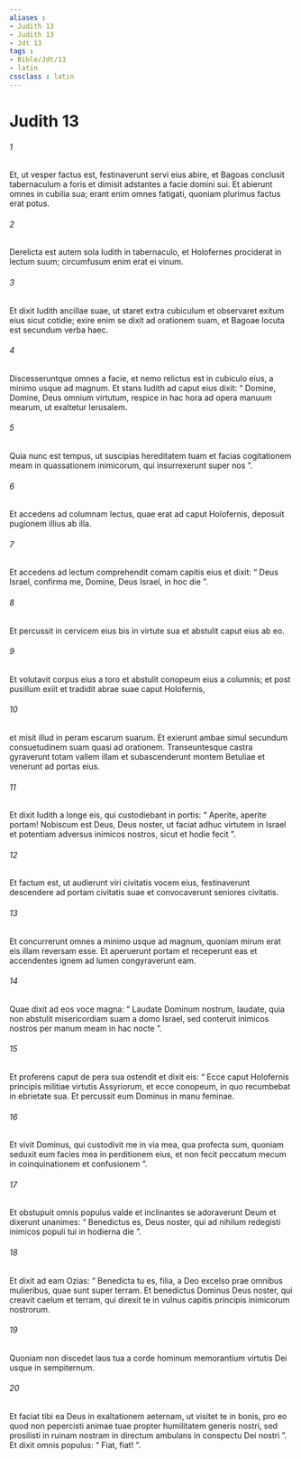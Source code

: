 ```yaml
---
aliases : 
- Judith 13
- Judith 13
- Jdt 13
tags : 
- Bible/Jdt/13
- latin
cssclass : latin
---
```


# Judith 13

###### 1
Et, ut vesper factus est, festinaverunt servi eius abire, et Bagoas conclusit tabernaculum a foris et dimisit adstantes a facie domini sui. Et abierunt omnes in cubilia sua; erant enim omnes fatigati, quoniam plurimus factus erat potus. 
###### 2
Derelicta est autem sola Iudith in tabernaculo, et Holofernes prociderat in lectum suum; circumfusum enim erat ei vinum. 
###### 3
Et dixit Iudith ancillae suae, ut staret extra cubiculum et observaret exitum eius sicut cotidie; exire enim se dixit ad orationem suam, et Bagoae locuta est secundum verba haec.
###### 4
Discesseruntque omnes a facie, et nemo relictus est in cubiculo eius, a minimo usque ad magnum. Et stans Iudith ad caput eius dixit: “ Domine, Domine, Deus omnium virtutum, respice in hac hora ad opera manuum mearum, ut exaltetur Ierusalem. 
###### 5
Quia nunc est tempus, ut suscipias hereditatem tuam et facias cogitationem meam in quassationem inimicorum, qui insurrexerunt super nos ”. 
###### 6
Et accedens ad columnam lectus, quae erat ad caput Holofernis, deposuit pugionem illius ab illa. 
###### 7
Et accedens ad lectum comprehendit comam capitis eius et dixit: “ Deus Israel, confirma me, Domine, Deus Israel, in hoc die ”. 
###### 8
Et percussit in cervicem eius bis in virtute sua et abstulit caput eius ab eo. 
###### 9
Et volutavit corpus eius a toro et abstulit conopeum eius a columnis; et post pusillum exiit et tradidit abrae suae caput Holofernis, 
###### 10
et misit illud in peram escarum suarum. Et exierunt ambae simul secundum consuetudinem suam quasi ad orationem. Transeuntesque castra gyraverunt totam vallem illam et subascenderunt montem Betuliae et venerunt ad portas eius.
###### 11
Et dixit Iudith a longe eis, qui custodiebant in portis: “ Aperite, aperite portam! Nobiscum est Deus, Deus noster, ut faciat adhuc virtutem in Israel et potentiam adversus inimicos nostros, sicut et hodie fecit ”. 
###### 12
Et factum est, ut audierunt viri civitatis vocem eius, festinaverunt descendere ad portam civitatis suae et convocaverunt seniores civitatis. 
###### 13
Et concurrerunt omnes a minimo usque ad magnum, quoniam mirum erat eis illam reversam esse. Et aperuerunt portam et receperunt eas et accendentes ignem ad lumen congyraverunt eam. 
###### 14
Quae dixit ad eos voce magna: “ Laudate Dominum nostrum, laudate, quia non abstulit misericordiam suam a domo Israel, sed conteruit inimicos nostros per manum meam in hac nocte ”. 
###### 15
Et proferens caput de pera sua ostendit et dixit eis: “ Ecce caput Holofernis principis militiae virtutis Assyriorum, et ecce conopeum, in quo recumbebat in ebrietate sua. Et percussit eum Dominus in manu feminae. 
###### 16
Et vivit Dominus, qui custodivit me in via mea, qua profecta sum, quoniam seduxit eum facies mea in perditionem eius, et non fecit peccatum mecum in coinquinationem et confusionem ”.
###### 17
Et obstupuit omnis populus valde et inclinantes se adoraverunt Deum et dixerunt unanimes: “ Benedictus es, Deus noster, qui ad nihilum redegisti inimicos populi tui in hodierna die ”. 
###### 18
Et dixit ad eam Ozias: “ Benedicta tu es, filia, a Deo excelso prae omnibus mulieribus, quae sunt super terram. Et benedictus Dominus Deus noster, qui creavit caelum et terram, qui direxit te in vulnus capitis principis inimicorum nostrorum. 
###### 19
Quoniam non discedet laus tua a corde hominum memorantium virtutis Dei usque in sempiternum. 
###### 20
Et faciat tibi ea Deus in exaltationem aeternam, ut visitet te in bonis, pro eo quod non pepercisti animae tuae propter humilitatem generis nostri, sed prosilisti in ruinam nostram in directum ambulans in conspectu Dei nostri ”. Et dixit omnis populus: “ Fiat, fiat! ”.
